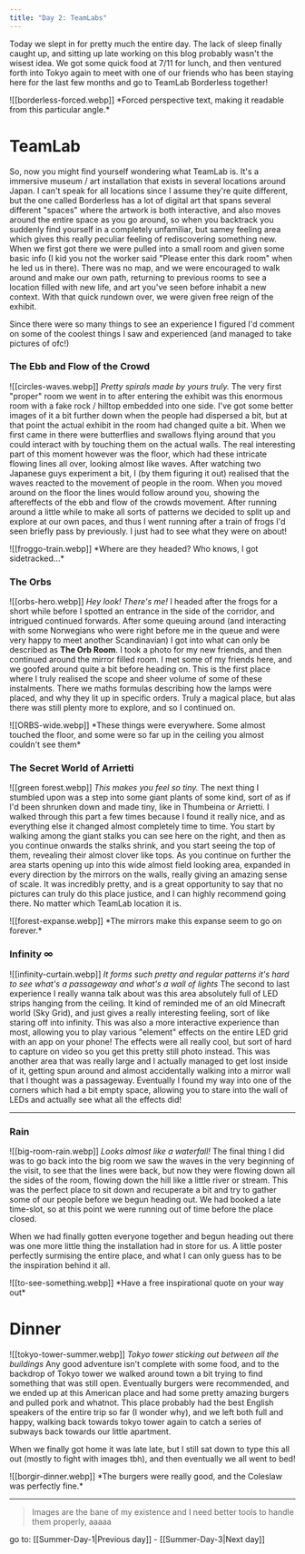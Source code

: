 ```yaml
---
title: "Day 2: TeamLabs"
---
```

Today we slept in for pretty much the entire day. The lack of sleep finally caught up, and sitting up late working on this blog probably wasn't the wisest idea. We got some quick food at 7/11 for lunch, and then ventured forth into Tokyo again to meet with one of our friends who has been staying here for the last few months and go to TeamLab Borderless together!

<!-- Team labs forced perspective -->
<span class="centerimg">
![[borderless-forced.webp]]
*Forced perspective text, making it readable from this particular angle.*
</span>


# TeamLab

So, now you might find yourself wondering what TeamLab is. It's a immersive museum / art installation that exists in several locations around Japan. I can't speak for all locations since I assume they're quite different, but the one called Borderless has a lot of digital art that spans several different "spaces" where the artwork is both interactive, and also moves around the entire space as you go around, so when you backtrack you suddenly find yourself in a completely unfamiliar, but samey feeling area which gives this really peculiar feeling of rediscovering something new. When we first got there we were pulled into a small room and given some basic info (I kid you not the worker said "Please enter this dark room" when he led us in there). There was no map, and we were encouraged to walk around and make our own path, returning to previous rooms to see a location filled with new life, and art you've seen before inhabit a new context. With that quick rundown over, we were given free reign of the exhibit.

Since there were so many things to see an experience I figured I'd comment on some of the coolest things I saw and experienced (and managed to take pictures of ofc!)

### The Ebb and Flow of the Crowd
<!-- circle pic -->
<span class="rightimg"><span class ="smallimg">
![[circles-waves.webp]]
*Pretty spirals made by yours truly.*
</span></span>
The very first "proper" room we went in to after entering the exhibit was this enormous room with a fake rock / hilltop embedded into one side. I've got some better images of it a bit further down when the people had dispersed a bit, but at that point the actual exhibit in the room had changed quite a bit. When we first came in there were butterflies and swallows flying around that you could interact with by touching them on the actual walls. The real interesting part of this moment however was the floor, which had these intricate flowing lines all over, looking almost like waves. After watching two Japanese guys experiment a bit, I (by them figuring it out) realised that the waves reacted to the movement of people in the room. When you moved around on the floor the lines would follow around you, showing the aftereffects of the ebb and flow of the crowds movement. After running around a little while to make all sorts of patterns we decided to split up and explore at our own paces, and thus I went running after a train of frogs I'd seen briefly pass by previously. I just had to see what they were on about!


<!-- froggo train -->
<span class="centerimg">
![[froggo-train.webp]]
*Where are they headed? Who knows, I got sidetracked...*
</span>


### The Orbs
<!-- selfie hero shot to the side -->
<span class="leftimg"><span class ="smallimg">
![[orbs-hero.webp]]
*Hey look! There's me!*
</span></span>
I headed after the frogs for a short while before I spotted an entrance in the side of the corridor, and intrigued continued forwards. After some queuing around (and interacting with some Norwegians who were right before me in the queue and were very happy to meet another Scandinavian) I got into what can only be described as **The Orb Room**. I took a photo for my new friends, and then continued around the mirror filled room. I met some of my friends here, and we goofed around quite a bit before heading on. This is the first place where I truly realised the scope and sheer volume of some of these instalments. There we maths formulas describing how the lamps were placed, and why they lit up in specific orders. Truly a magical place, but alas there was still plenty more to explore, and so I continued on.

<!-- pic of ORBS -->
<span class="centerimg">
![[ORBS-wide.webp]]
*These things were everywhere. Some almost touched the floor, and some were so far up in the ceiling you almost couldn't see them*
</span>


### The Secret World of Arrietti
<!-- Green forest -->
<span class="rightimg"><span class ="smallimg">
![[green forest.webp]]
*This makes you feel so tiny.*
</span></span>
The next thing I stumbled upon was a step into some giant plants of some kind, sort of as if I'd been shrunken down and made tiny, like in Thumbeina or Arrietti. I walked through this part a few times because I found it really nice, and as everything else it changed almost completely time to time. You start by walking among the giant stalks you can see here on the right, and then as you continue onwards the stalks shrink, and you start seeing the top of them, revealing their almost clover like tops. As you continue on further the area starts opening up into this wide almost field looking area, expanded in every direction by the mirrors on the walls, really giving an amazing sense of scale. It was incredibly pretty, and is a great opportunity to say that no pictures can truly do this place justice, and I can highly recommend going there. No matter which TeamLab location it is.

<!-- Forest expanse banner -->
<span class="centerimg">
![[forest-expanse.webp]]
*The mirrors make this expanse seem to go on forever.*
</span>


### Infinity ∞
<!-- Infinity curtain red -->
<span class="leftimg"><span class ="smallimg">
![[infinity-curtain.webp]]
*It forms such pretty and regular patterns it's hard to see what's a passageway and what's a wall of lights*
</span></span>
The second to last experience I really wanna talk about was this area absolutely full of LED strips hanging from the ceiling. It kind of reminded me of an old Minecraft world (Sky Grid), and just gives a really interesting feeling, sort of like staring off into infinity. This was also a more interactive experience than most, allowing you to play various "element" effects on the entire LED grid with an app on your phone! The effects were all really cool, but sort of hard to capture on video so you get this pretty still photo instead. This was another area that was really large and I actually managed to get lost inside of it, getting spun around and almost accidentally walking into a mirror wall that I thought was a passageway. Eventually I found my way into one of the corners which had a bit empty space, allowing you to stare into the wall of LEDs and actually see what all the effects did!

---
### Rain
<!-- Image of big room with rain -->
<span class="rightimg"><span class ="smallimg">
![[big-room-rain.webp]]
*Looks almost like a waterfall!*
</span></span>
The final thing I did was to go back into the big room we saw the waves in the very beginning of the visit, to see that the lines were back, but now they were flowing down all the sides of the room, flowing down the hill like a little river or stream. This was the perfect place to sit down and recuperate a bit and try to gather some of our people before we begun heading out. We had booked a late time-slot, so at this point we were running out of time before the place closed.

When we had finally gotten everyone together and begun heading out there was one more little thing the installation had in store for us. A little poster perfectly surmising the entire place, and what I can only guess has to be the inspiration behind it all.

<!-- To see something is to have not seen something else -->
<span class="centerimg">
![[to-see-something.webp]]
*Have a free inspirational quote on your way out*
</span>

# Dinner
<!-- Tokyo tower -->
<span class="rightimg"><span class ="smallimg">
![[tokyo-tower-summer.webp]]
*Tokyo tower sticking out between all the buildings*
</span></span>
Any good adventure isn't complete with some food, and to the backdrop of Tokyo tower we walked around town a bit trying to find something that was still open. Eventually burgers were recommended, and we ended up at this American place and had some pretty amazing burgers and pulled pork and whatnot. This place probably had the best English speakers of the entire trip so far (I wonder why), and we left both full and happy, walking back towards tokyo tower again to catch a series of subways back towards our little apartment.

When we finally got home it was late late, but I still sat down to type this all out (mostly to fight with images tbh), and then eventually we all went to bed!

<!-- Borgir -->
<span class="centerimg">
![[borgir-dinner.webp]]
*The burgers were really good, and the Coleslaw was perfectly fine.*
</span>



---
> Images are the bane of my existence and I need better tools to handle them properly, aaaaa

go to: [[Summer-Day-1|Previous day]] - [[Summer-Day-3|Next day]]